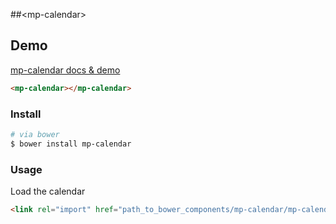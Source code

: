##&lt;mp-calendar&gt;


## Demo

[mp-calendar docs & demo](http://minas.pachnis.com/projects/mp-calendar/bower_components/mp-calendar/)

```html
<mp-calendar></mp-calendar>

```

### Install

```bash
# via bower
$ bower install mp-calendar
```

### Usage

Load the calendar

```html
<link rel="import" href="path_to_bower_components/mp-calendar/mp-calendar.html" />
